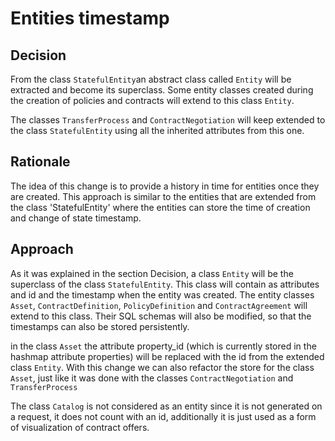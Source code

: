 # Entities timestamp

## Decision

From the class `StatefulEntity`an abstract class called `Entity` will be extracted and become its superclass. Some
entity classes created during the creation of policies and contracts will extend to this class `Entity`.

The classes `TransferProcess` and `ContractNegotiation` will keep extended to the class `StatefulEntity` using all the
inherited attributes from this one.

## Rationale

The idea of this change is to provide a history in time for entities once they are created. This approach is similar to
the entities that are extended from the class 'StatefulEntity' where the entities can store the time of creation and
change of state timestamp.

## Approach

As it was explained in the section Decision, a class `Entity` will be the superclass of the class `StatefulEntity`. This
class will contain as attributes and id and the timestamp when the entity was created. The entity classes `Asset`,
`ContractDefinition`, `PolicyDefinition` and `ContractAgreement` will extend to this class. Their SQL schemas will also
be modified, so that the timestamps can also be stored persistently.

in the class `Asset` the attribute property_id (which is currently stored in the hashmap attribute properties) will be
replaced with the id from the extended class `Entity`. With this change we can also refactor the store for the class
`Asset`, just like it was done with the classes `ContractNegotiation` and `TransferProcess`

The class `Catalog` is not considered as an entity since it is not generated on a request, it does not count with an id,
additionally it is just used as a form of visualization of contract offers.
